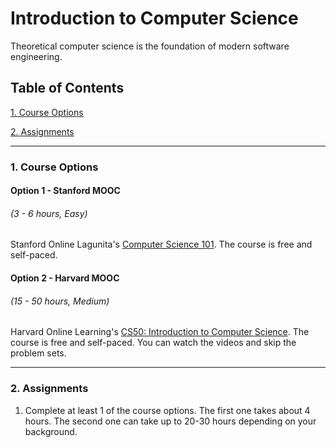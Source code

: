 # Introduction to Computer Science

Theoretical computer science is the foundation of modern software engineering.

## Table of Contents
[1. Course Options](#section-a)

[2. Assignments](#section-b)

---

### <a name="section-a"></a>1. Course Options

#### Option 1 - Stanford MOOC
###### (3 - 6 hours, Easy)

Stanford Online Lagunita's [Computer Science 101](https://lagunita.stanford.edu/courses/Engineering/CS101/Summer2014/about). The course is free and self-paced.

#### Option 2 - Harvard MOOC
###### (15 - 50 hours, Medium)

Harvard Online Learning's [CS50: Introduction to Computer Science](http://online-learning.harvard.edu/course/cs50-introduction-computer-science). The course is free and self-paced. You can watch the videos and skip the problem sets.

---

### <a name="section-b"></a>2. Assignments

1. Complete at least 1 of the course options. The first one takes about 4 hours. The second one can take up to 20-30 hours depending on your background.
